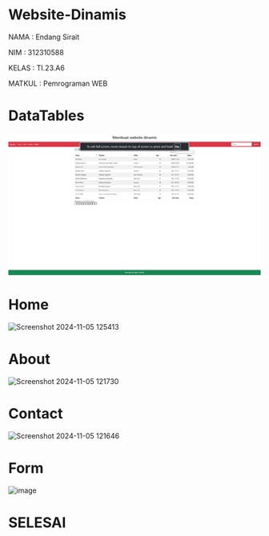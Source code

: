 # Website-Dinamis
NAMA    : Endang Sirait

NIM     : 312310588

KELAS   : TI.23.A6

MATKUL  : Pemrograman WEB

# DataTables

![img](SS%20website-dinamis/datatabless2.png)



# Home

![Screenshot 2024-11-05 125413](https://github.com/user-attachments/assets/35cde60d-c1d3-4fee-80ea-e6abee0f0928)


# About

![Screenshot 2024-11-05 121730](https://github.com/user-attachments/assets/718f7340-5058-4389-b2e6-e9d91f9879ec)

# Contact

![Screenshot 2024-11-05 121646](https://github.com/user-attachments/assets/33765ce6-3d2f-489e-8172-73e4c75b6b2d)

# Form

![image](https://github.com/user-attachments/assets/0136f2a5-32e4-45a0-932a-637af4c49750)


# SELESAI






